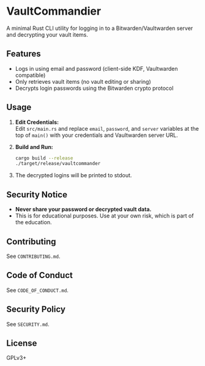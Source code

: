 # VaultCommandier

A minimal Rust CLI utility for logging in to a Bitwarden/Vaultwarden server and decrypting your vault items.

## Features

- Logs in using email and password (client-side KDF, Vaultwarden compatible)
- Only retrieves vault items (no vault editing or sharing)
- Decrypts login passwords using the Bitwarden crypto protocol

## Usage

1. **Edit Credentials:**  
   Edit `src/main.rs` and replace `email`, `password`, and `server` variables at the top of `main()` with your credentials and Vaultwarden server URL.

2. **Build and Run:**

    ```sh
    cargo build --release
    ./target/release/vaultcommander
    ```

3. The decrypted logins will be printed to stdout.

## Security Notice

- **Never share your password or decrypted vault data.**
- This is for educational purposes. Use at your own risk, which is part of
  the education.

## Contributing

See `CONTRIBUTING.md`.

## Code of Conduct

See `CODE_OF_CONDUCT.md`.

## Security Policy

See `SECURITY.md`.

## License

GPLv3+
